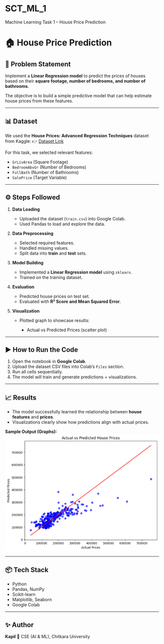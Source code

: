 # SCT_ML_1
Machine Learning Task 1 – House Price Prediction
# 🏠 House Price Prediction 
## 📌 Problem Statement

Implement a **Linear Regression model** to predict the prices of houses based on their **square footage, number of bedrooms, and number of bathrooms**.

The objective is to build a simple predictive model that can help estimate house prices from these features.

---

## 📊 Dataset

We used the **House Prices: Advanced Regression Techniques** dataset from Kaggle:
👉 [Dataset Link](https://www.kaggle.com/c/house-prices-advanced-regression-techniques/data)

For this task, we selected relevant features:

* `GrLivArea` (Square Footage)
* `BedroomAbvGr` (Number of Bedrooms)
* `FullBath` (Number of Bathrooms)
* `SalePrice` (Target Variable)

---

## ⚙️ Steps Followed

1. **Data Loading**

   * Uploaded the dataset (`train.csv`) into Google Colab.
   * Used Pandas to load and explore the data.

2. **Data Preprocessing**

   * Selected required features.
   * Handled missing values.
   * Split data into **train** and **test** sets.

3. **Model Building**

   * Implemented a **Linear Regression model** using `sklearn`.
   * Trained on the training dataset.

4. **Evaluation**

   * Predicted house prices on test set.
   * Evaluated with **R² Score and Mean Squared Error**.

5. **Visualization**

   * Plotted graph to showcase results:

     * Actual vs Predicted Prices (scatter plot)
     

---

## ▶️ How to Run the Code

1. Open the notebook in **Google Colab**.
2. Upload the dataset CSV files into Colab’s `Files` section.
3. Run all cells sequentially.
4. The model will train and generate predictions + visualizations.

---

## 📈 Results

* The model successfully learned the relationship between **house features** and **prices**.
* Visualizations clearly show how predictions align with actual prices.

**Sample Output (Graphs):**
![Actual vs Predicted](graph1.png)

---

## 📦 Tech Stack

* Python
* Pandas, NumPy
* Scikit-learn
* Matplotlib, Seaborn
* Google Colab

---

## ✨ Author

**Kapil**
📍 CSE (AI & ML), Chitkara University
